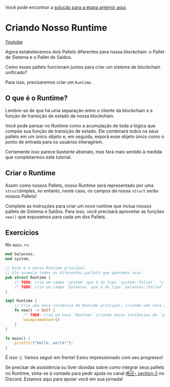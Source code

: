 Você pode encontrar a [solução para a etapa anterior aqui](https://gist.github.com/nomadbitcoin/4d41571e1155cb262c116e88b185bcd3).

# Criando Nosso Runtime

[Youtube](https://youtu.be/uXzBcZgrH50?si=igqKuiLIKXmIMkf3)

Agora estabelecemos dois Pallets diferentes para nossa blockchain: o Pallet de Sistema e o Pallet de Saldos.

Como esses pallets funcionam juntos para criar um sistema de blockchain unificado?

Para isso, precisaremos criar um `Runtime`.

## O que é o Runtime?

Lembre-se de que há uma separação entre o cliente da blockchain e a função de transição de estado da nossa blockchain.

Você pode pensar no Runtime como a acumulação de toda a lógica que compõe sua função de transição de estado. Ele combinará todos os seus pallets em um único objeto e, em seguida, exporá esse objeto único como o ponto de entrada para os usuários interagirem.

Certamente isso parece bastante abstrato, mas fará mais sentido à medida que completarmos este tutorial.

## Criar o Runtime

Assim como nossos Pallets, nosso Runtime será representado por uma `struct`simples, no entanto, neste caso, os campos da nossa  `struct` serão nossos Pallets!

Complete as instruções para criar um novo runtime que inclua nossos pallets de Sistema e Saldos. Para isso, você precisará aproveitar as funções `new()` que expusemos para cada um dos Pallets.

## Exercícios

No `main.rs`:

```rust
mod balances;
mod system;

// Este é o nosso Runtime principal.
// Ele acumula todos os diferentes pallets que queremos usar.
pub struct Runtime {
	/* TODO: cria um campo `system` que é do tipo `system::Pallet`. */
	/* TODO: cria um campo `balances` que é do tipo `balances::Pallet`. */
}

impl Runtime {
    // Cria uma nova instância do Runtime principal, criando uma nova instância de cada pallet.
	fn new() -> Self {
		/* TODO: Crie um novo `Runtime` criando novas instâncias de `system` e `balances`. */
		unimplemented!()
	}
}

fn main() {
	println!("Hello, world!");
}
```

É isso :). Vamos seguir em frente! Estou impressionado com seu progresso!

Se precisar de assistência ou tiver dúvidas sobre como integrar seus pallets no Runtime, sinta-se à vontade para pedir ajuda no canal [#🆘・section-2](https://discord.com/channels/898706705779687435/980905562566967427) no Discord. Estamos aqui para apoiar você em sua jornada!